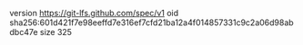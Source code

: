 version https://git-lfs.github.com/spec/v1
oid sha256:601d421f7e98eeffd7e316ef7cfd21ba12a4f014857331c9c2a06d98abdbc47e
size 325
